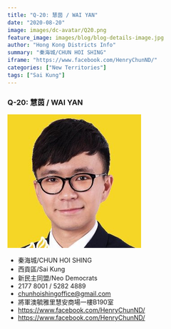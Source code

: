 ```yaml
---
title: "Q-20: 慧茵 / WAI YAN"
date: "2020-08-20"
image: images/dc-avatar/Q20.png
feature_image: images/blog/blog-details-image.jpg
author: "Hong Kong Districts Info"
summary: "秦海城/CHUN HOI SHING"
iframe: "https://www.facebook.com/HenryChunND/"
categories: ["New Territories"]
tags: ["Sai Kung"]
---
```


### Q-20: 慧茵 / WAI YAN  
![](/images/dc-avatar/Q20.png)  

 - 秦海城/CHUN HOI SHING  
 - 西貢區/Sai Kung  
 - 新民主同盟/Neo Democrats  
 - 2177 8001 / 5282 4889  
 - chunhoishingoffice@gmail.com  
 - 將軍澳毓雅里慧安商場一樓B190室  
 - https://www.facebook.com/HenryChunND/  
 - https://www.facebook.com/HenryChunND/
